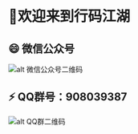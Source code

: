 # 👋欢迎来到行码江湖




## 😄 微信公众号



![alt 微信公众号二维码](http://47.95.206.149/pic/gongzhonghao.jpg)

## ⚡ QQ群号：908039387 


![alt QQ群二维码](http://47.95.206.149/pic/1608042636230.png)

